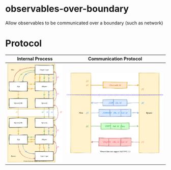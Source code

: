 # observables-over-boundary
Allow observables to be communicated over a boundary (such as network)


# Protocol

Internal Process          | Communication Protocol
------------------------- | -----------------------------------
![protocol](protocol.svg) | ![communication](communication.svg)
